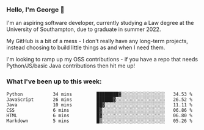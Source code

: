 ### Hello, I'm George 👋

I'm an aspiring software developer, currently studying a Law degree at the University of Southampton, due to graduate in summer 2022. 

My GitHub is a bit of a mess - I don't really have any long-term projects, instead choosing to build little things as and when I need them.

I'm looking to ramp up my OSS contributions - if you have a repo that needs Python/JS/basic Java contributions then hit me up!

<!--
**georgegebbett/georgegebbett** is a ✨ _special_ ✨ repository because its `README.md` (this file) appears on your GitHub profile.

Here are some ideas to get you started:

- 🔭 I’m currently working on ...
- 🌱 I’m currently learning ...
- 👯 I’m looking to collaborate on ...
- 🤔 I’m looking for help with ...
- 💬 Ask me about ...
- 📫 How to reach me: ...
- 😄 Pronouns: ...
- ⚡ Fun fact: ...
-->

### What I've been up to this week:
<!--START_SECTION:waka-->

```text
Python           34 mins         ████████▓░░░░░░░░░░░░░░░░   34.53 %
JavaScript       26 mins         ██████▓░░░░░░░░░░░░░░░░░░   26.52 %
Java             10 mins         ██▓░░░░░░░░░░░░░░░░░░░░░░   11.11 %
CSS              6 mins          █▓░░░░░░░░░░░░░░░░░░░░░░░   06.86 %
HTML             6 mins          █▓░░░░░░░░░░░░░░░░░░░░░░░   06.80 %
Markdown         5 mins          █▒░░░░░░░░░░░░░░░░░░░░░░░   05.26 %
```

<!--END_SECTION:waka-->
